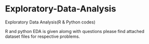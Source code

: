 # Exploratory-Data-Analysis
Exploratory Data Analysis(R &amp; Python codes)

R and python EDA is given alomg with questions
please find attached dataset files for respective problems.
